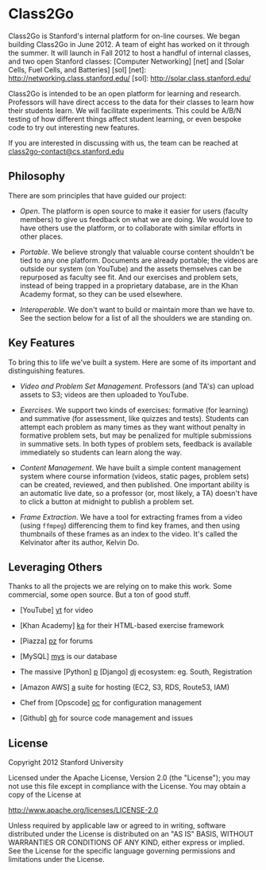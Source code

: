 Class2Go 
========

Class2Go is Stanford's internal platform for on-line courses. We
began building Class2Go in June 2012. A team of eight has worked on
it through the summer. It will launch in Fall 2012 to host a handful
of internal classes, and two open Stanford classes: [Computer
Networking] [net] and [Solar Cells, Fuel Cells, and Batteries] [sol]
  [net]: http://networking.class.stanford.edu/
  [sol]: http://solar.class.stanford.edu/

Class2Go is intended to be an open platform for learning and research.
Professors will have direct access to the data for their classes
to learn how their students learn. We will facilitate experiments.
This could be A/B/N testing of how different things affect student
learning, or even bespoke code to try out interesting new features.

If you are interested in discussing with us, the team can be reached 
at <class2go-contact@cs.stanford.edu>


Philosophy 
----------

There are som principles that have guided our project:

* *Open*. The platform is open source to make it easier for users
    (faculty members) to give us feedback on what we are doing.
    We would love to have others use the platform, or
    to collaborate with similar efforts in other places.

* *Portable*. We believe strongly that valuable course content
    shouldn't be tied to any one platform. Documents are already
    portable; the videos are outside our system (on YouTube) and
    the assets themselves can be repurposed as faculty see fit.
    And our exercises and problem sets, instead of being trapped
    in a proprietary database, are in the Khan Academy format, so
    they can be used elsewhere.

* *Interoperable*. We don't want to build or maintain more than we
    have to. See the section below for a list of all the shoulders
    we are standing on.


Key Features
------------

To bring this to life we've built a system. Here are some of its
important and distinguishing features.

* *Video and Problem Set Management*. Professors (and TA's) can
    upload assets to S3; videos are then uploaded to YouTube.

* *Exercises*. We support two kinds of exercises: formative (for
    learning) and summative (for assessment, like quizzes and tests).
    Students can attempt each problem as many times as they want
    without penalty in formative problem sets, but may be penalized
    for multiple submissions in summative sets. In both types of
    problem sets, feedback is available immediately so students can
    learn along the way.

* *Content Management*. We have built a simple content management
    system where course information (videos, static pages, problem
    sets) can be created, reviewed, and then published. One important
    ability is an automatic live date, so a professor (or, most
    likely, a TA) doesn't have to click a button at midnight to
    publish a problem set.

* *Frame Extraction*. We have a tool for extracting frames from
    a video (using ```ffmpeg```) differencing them to find key
    frames, and then using thumbnails of these frames as an index
    to the video. It's called the Kelvinator after its author,
    Kelvin Do.


Leveraging Others
-----------------

Thanks to all the projects we are relying on to make this work. Some
commercial, some open source. But a ton of good stuff.

* [YouTube] [yt] for video
* [Khan Academy] [ka] for their HTML-based exercise framework
* [Piazza] [pz] for forums
* [MySQL] [mys] is our database
* The massive [Python] [p] [Django] [dj] ecosystem: eg. South, Registration
* [Amazon AWS] [a] suite for hosting (EC2, S3, RDS, Route53, IAM)
* Chef from [Opscode] [oc] for configuration management
* [Github] [gh] for source code management and issues

  [yt]:   http://www.youtube.com/
  [ka]:   http://www.khanacademy.org/
  [pz]:   http://www.piazza.com/
  [mys]:  http://www.mysql.org/
  [p]:    http://www.python.org/
  [dj]:   http://www.djangoproject.com/
  [a]:    http://aws.amazon.com/
  [oc]:   http://www.opscode.org/
  [gh]:   http://www.github.com/


License
-------

Copyright 2012 Stanford University

Licensed under the Apache License, Version 2.0 (the "License"); 
you may not use this file except in compliance with the License. 
You may obtain a copy of the License at 

<http://www.apache.org/licenses/LICENSE-2.0>

Unless required by applicable law or agreed to in writing, software 
distributed under the License is distributed on an "AS IS" BASIS, 
WITHOUT WARRANTIES OR CONDITIONS OF ANY KIND, either express or implied. 
See the License for the specific language governing permissions and 
limitations under the License.

